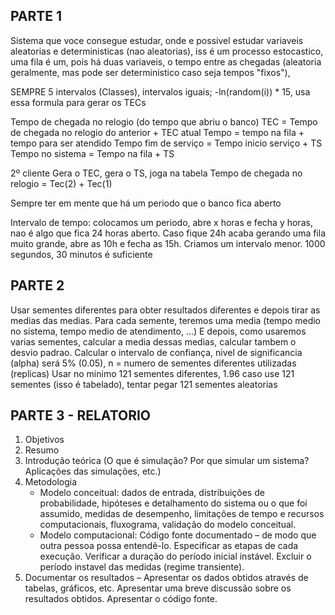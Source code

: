 ## PARTE 1
Sistema que voce consegue estudar, onde e possivel estudar variaveis aleatorias e deterministicas (nao aleatorias), iss é um processo estocastico, uma fila é um, pois há duas variaveis, o tempo entre as chegadas (aleatoria geralmente, mas pode ser deterministico caso seja tempos "fixos"), 


SEMPRE 5 intervalos (Classes), intervalos iguais;
-ln(random(i)) * 15, usa essa formula para gerar os TECs


Tempo de chegada no relogio (do tempo que abriu o banco) TEC = Tempo de chegada no relogio do anterior + TEC atual
Tempo = tempo na fila + tempo para ser atendido
Tempo fim de serviço = Tempo inicio serviço + TS
Tempo no sistema = Tempo na fila + TS


2º cliente
Gera o TEC, gera o TS, joga na tabela
Tempo de chegada no relogio = Tec(2) + Tec(1)

Sempre ter em mente que há um periodo que o banco fica aberto

Intervalo de tempo:
colocamos um periodo, abre x horas e fecha y horas, nao é algo que fica 24 horas aberto. Caso fique 24h acaba gerando uma fila muito grande,
abre as 10h e fecha as 15h. Criamos um intervalo menor.
1000 segundos, 30 minutos é suficiente



## PARTE 2
Usar sementes diferentes para obter resultados diferentes e depois tirar as medias das medias.
Para cada semente, teremos uma media (tempo medio no sistema, tempo medio de atendimento, ...)
E depois, como usaremos varias sementes, calcular a media dessas medias, calcular tambem o desvio padrao.
Calcular o intervalo de confiança, nivel de significancia (alpha) será 5% (0.05), n = numero de sementes diferentes utilizadas (replicas)
Usar no minimo 121 sementes diferentes, 1.96 caso use 121 sementes (isso é tabelado), tentar pegar 121 sementes aleatorias

## PARTE 3 - RELATORIO
1. Objetivos
2. Resumo
3. Introdução teórica (O que é simulação? Por que simular um
sistema? Aplicações das simulações, etc.)
4. Metodologia
    * Modelo conceitual: dados de entrada, distribuições de probabilidade, hipóteses e detalhamento do sistema ou o que foi assumido, medidas de desempenho, limitações de tempo e recursos  computacionais, fluxograma, validação do modelo conceitual.
    * Modelo computacional: Código fonte documentado – de modo que outra pessoa possa entendê-lo. Especificar as etapas de cada execução. Verificar a duração do período inicial instável. Excluir o período instavel das medidas (regime transiente).
5. Documentar os resultados – Apresentar os dados obtidos
através de tabelas, gráficos, etc. Apresentar uma breve
discussão sobre os resultados obtidos. Apresentar o código fonte.